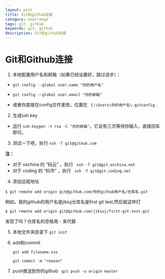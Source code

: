 ```yaml
---
layout: post
title: Git和github连接
category: unarrange
tags: git, github
keywords: git, github
description: Git和github连接
---
```

# Git和Github连接

1. 本地配置用户名和邮箱（如果已经设置好，跳过该步）：
- ``` git config --global user.name "你的用户名" ```

- ``` git config --global user.email "你的邮箱" ```
- 或者你直接在config文件里改，位置在 ``` C:\Users\你的用户名\.gitconfig``` .

2. 生成ssh key
- 运行 ``` ssh-keygen -t rsa -C "你的邮箱" ```，它会有三次等待你输入，直接回车即可。

3. 测试一下吧，执行 ``` ssh -T git@github.com ```

**注：**

- 对于 oschina 的 “码云” ，执行 ``` ssh -T git@git.oschina.net``` 
- 对于 coding 的 “码市” ，执行 ``` ssh -T git@git.coding.net``` 

4. 添加远程地址

```$ git remote add origin git@github.com/你的github用户名/仓库名.git```

例如，我的github的用户名是jikiuj仓库名是first git test,然后就这样打

```$ git remote add origin git@github.com/jikiuj/first-git-test.git   ```

发现了吗？仓库名的空格用 - 来代替


5. 本地文件夹目录下 ``` git init ```

6. add和commit

    ``` git add filename.xxx ```

    ``` git commit -m "reason" ```
    
    
7. push推送到你的github
    ``` git push -u origin master```

